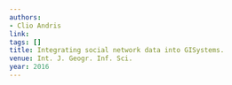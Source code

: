 ```yaml
---
authors:
- Clio Andris
link:
tags: []
title: Integrating social network data into GISystems.
venue: Int. J. Geogr. Inf. Sci.
year: 2016
---
```

